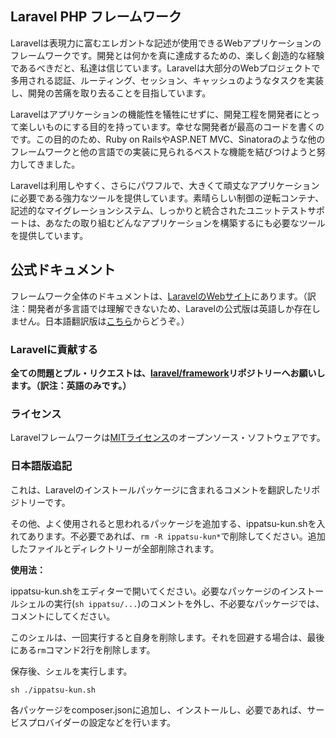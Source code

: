## Laravel PHP フレームワーク

Laravelは表現力に富むエレガントな記述が使用できるWebアプリケーションのフレームワークです。開発とは何かを真に達成するための、楽しく創造的な経験であるべきだと、私達は信じています。Laravelは大部分のWebプロジェクトで多用される認証、ルーティング、セッション、キャッシュのようなタスクを実装し、開発の苦痛を取り去ることを目指しています。

Laravelはアプリケーションの機能性を犠牲にせずに、開発工程を開発者にとって楽しいものにする目的を持っています。幸せな開発者が最高のコードを書くのです。この目的のため、Ruby on RailsやASP.NET MVC、Sinatoraのような他のフレームワークと他の言語での実装に見られるベストな機能を結びつけようと努力してきました。

Laravelは利用しやすく、さらにパワフルで、大きくて頑丈なアプリケーションに必要である強力なツールを提供しています。素晴らしい制御の逆転コンテナ、記述的なマイグレーションシステム、しっかりと統合されたユニットテストサポートは、あなたの取り組むどんなアプリケーションを構築するにも必要なツールを提供しています。

## 公式ドキュメント

フレームワーク全体のドキュメントは、[LaravelのWebサイト](http://laravel.com/docs)にあります。（訳注：開発者が多言語では理解できないため、Laravelの公式版は英語しか存在しません。日本語翻訳版は[こちら](http://laravel4.kore1server.com/docs)からどうぞ。）

### Laravelに貢献する

**全ての問題とプル・リクエストは、[laravel/framework](http://github.com/laravel/framework)リポジトリーへお願いします。（訳注：英語のみです。）**

### ライセンス

Laravelフレームワークは[MITライセンス](http://opensource.org/licenses/MIT)のオープンソース・ソフトウェアです。

### 日本語版追記

これは、Laravelのインストールパッケージに含まれるコメントを翻訳したリポジトリーです。

その他、よく使用されると思われるパッケージを追加する、ippatsu-kun.shを入れてあります。不必要であれば、`rm -R ippatsu-kun*`で削除してください。追加したファイルとディレクトリーが全部削除されます。

**使用法：**

ippatsu-kun.shをエディターで開いてください。必要なパッケージのインストールシェルの実行(`sh ippatsu/...`)のコメントを外し、不必要なパッケージでは、コメントにしてください。

このシェルは、一回実行すると自身を削除します。それを回避する場合は、最後にある`rm`コマンド2行を削除します。

保存後、シェルを実行します。

~~~
sh ./ippatsu-kun.sh
~~~

各パッケージをcomposer.jsonに追加し、インストールし、必要であれば、サービスプロバイダーの設定などを行います。
